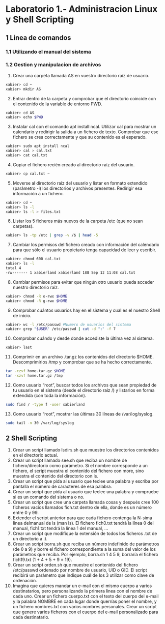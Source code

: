 # Laboratorio 1.- Administracion Linux y Shell Scripting

## 1 Linea de comandos

### 1.1 Utilizando el manual del sistema

### 1.2 Gestion y manipulacion de archivos

1) Crear una carpeta llamada AS en vuestro directorio raiz de usuario.

``` bash
xabier> cd ~
xabier> mkdir AS
```

2) Entrar dentro de la carpeta y comprobar que el directorio coincide con el contenido de la variable de entorno PWD.

``` bash
xabier> cd AS
xabier> echo $PWD
```

3) Instalar cal con el comando apt install ncal. Utilizar cal para mostrar un calendario y redirigir la salida a un fichero de texto. Comprobar que ese fichero se crea correctamente y que su contenido es el esperado.

``` bash
xabier> sudo apt install ncal
xabier> cal > cal.txt
xabier> cat cal.txt
```

4) Copiar el fichero recién creado al directorio raíz del usuario.

``` bash
xabier> cp cal.txt ~
```

5) Moverse al directorio raíz del usuario y listar en formato extendido (parámetro -l) los directorios y archivos presentes. Redirigir esa información a un fichero.

``` bash
xabier> cd ~
xabier> ls -l
xabier> ls -l > files.txt
```

6) Listar los 5 ficheros más nuevos de la carpeta /etc (que no sean carpetas).

``` bash
xabier> ls -tp /etc | grep -v /$ | head -5
```

7) Cambiar los permisos del fichero creado con información del calendario para que sólo el usuario propietario tenga capacidad de leer y escribir.

``` bash
xabier> chmod 600 cal.txt
xabier> ls -l
total 4
-rw------- 1 xabierland xabierland 188 Sep 12 11:08 cal.txt
```

8) Cambiar permisos para evitar que ningún otro usuario pueda acceder nuestro directorio raíz.

``` bash
xabier> chmod -R o-rwx $HOME
xabier> chmod -R g-rwx $HOME
```

9) Comprobar cuántos usuarios hay en el sistema y cual es el nuestro Shell de inicio.

``` bash
xabier> wc -l /etc/passwd #Numero de usuarios del sistema
xabier> grep "$USER" /etc/passwd | cut -d ":" -f 7
```

10) Comprobar cuándo y desde donde accediste la última vez al sistema.

``` bash
xabier> last
```

11) Comprimir en un archivo .tar.gz los contenidos del directorio $HOME. Descomprimirlos /tmp y comprobar que se ha hecho correctamente.

``` bash
tar -czvf home.tar.gz $HOME
tar -xzvf home.tar.gz /tmp
```

12) Como usuario “root”, buscar todos los archivos que sean propiedad de tu usuario en el sistema (desde el directorio raíz /) y listarlos en forma extendida (con toda la información).

``` bash
sudo find / -type f -user xabierland
```

13) Como usuario “root”, mostrar las últimas 30 líneas de /var/log/syslog.

``` bash
sudo tail -n 30 /var/log/syslog
```

## 2 Shell Scripting

1) Crear un script llamado lsdirs.sh que muestre los directorios contenidos en el directorio actual.
2) Crear un script llamado see.sh que reciba un nombre de fichero/directorio como parámetro. Si el nombre
corresponde a un fichero, el script muestra el contenido del fichero con more, sino muestra el contenido del
directorio con ls.
3) Crear un script que pida al usuario que teclee una palabra y escriba por pantalla el número de caracteres de
esa palabra.
4) Crear un script que pida al usuario que teclee una palabra y compruebe si es un comando del sistema o no.
5) Crear un script que cree una carpeta llamada cosas y después cree 100 ficheros vacíos llamados
fich<numero>.txt dentro de ella, donde <numero> es un número entre 0 y 99.
6) Extender el script anterior para que cada fichero contenga la N-sima línea delmanual de ls (man ls). El fichero
fich0.txt tendrá la línea 0 del manual, fich1.txt tendrá la línea 1 del manual, …
7) Crear un script que modifique la extensión de todos los ficheros .txt de un directorio a .t.
8) Crear un script borra.sh que reciba un número indefinido de parámetros (de 0 a 9) y borre el fichero
correspondiente a la suma del valor de los parámetros que reciba. Por ejemplo, borra.sh 1 4 5 9, borraría el
fichero fich19.txt (1 + 4 + 5 + 9 = 19).
9) Crear un script orden.sh que muestre el contenido del fichero /etc/passwd ordenado por nombre de usuario, UID o GID. El script recibirá un parámetro que indique cuál de los 3 utilizar como clave de ordenación.
10) Imagina que quieres mandar un e-mail con el mismo cuerpo a varios destinatarios, pero personalizando la
primera línea con el nombre de cada uno. Crear un fichero cuerpo.txt con el texto del cuerpo del e-mail y la palabra NOMBRE en cada lugar donde querrías poner el nombre, y un fichero nombres.txt con varios nombres personales. Crear un script que genere varios ficheros con el cuerpo del e-mail personalizado para cada destinatario.